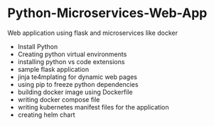 # Python-Microservices-Web-App
Web application using flask and microservices like docker
- Install Python
- Creating python virtual environments
- installing python vs code extensions
- sample flask application
- jinja te4mplating for dynamic web pages
- using pip to freeze python dependencies
- building docker image using Dockerfile
- writing docker compose file
- writing kubernetes manifest files for the application
- creating helm chart
